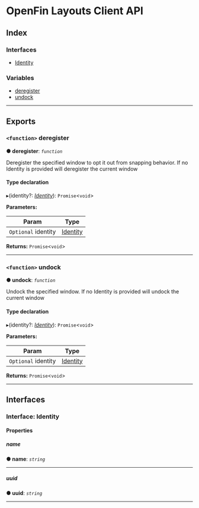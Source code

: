 
# OpenFin Layouts Client API

## Index

### Interfaces

* [Identity](_main_.md#Identity)

### Variables

* [deregister](_main_.md#deregister)
* [undock](_main_.md#undock)

---

## Exports

<a id="deregister"></a>

### `<function>` deregister

**● deregister**: *`function`*

Deregister the specified window to opt it out from snapping behavior. If no Identity is provided will deregister the current window

#### Type declaration
▸(identity?: *[Identity](_main_.md#Identity)*): `Promise`<`void`>

**Parameters:**

| Param | Type |
| ------ | ------ |
| `Optional` identity | [Identity](_main_.md#Identity) | 

**Returns:** `Promise`<`void`>

___
<a id="undock"></a>

### `<function>` undock

**● undock**: *`function`* 

Undock the specified window. If no Identity is provided will undock the current window

#### Type declaration
▸(identity?: *[Identity](_main_.md#Identity)*): `Promise`<`void`>

**Parameters:**

| Param | Type |
| ------ | ------ |
| `Optional` identity | [Identity](_main_.md#Identity) | 

**Returns:** `Promise`<`void`>

___

## Interfaces

<a id="Identity"></a>

### Interface: Identity


#### Properties

<a id="name"></a>

#####  name

**● name**: *`string`*

___
<a id="uuid"></a>

#####  uuid

**● uuid**: *`string`*
___


